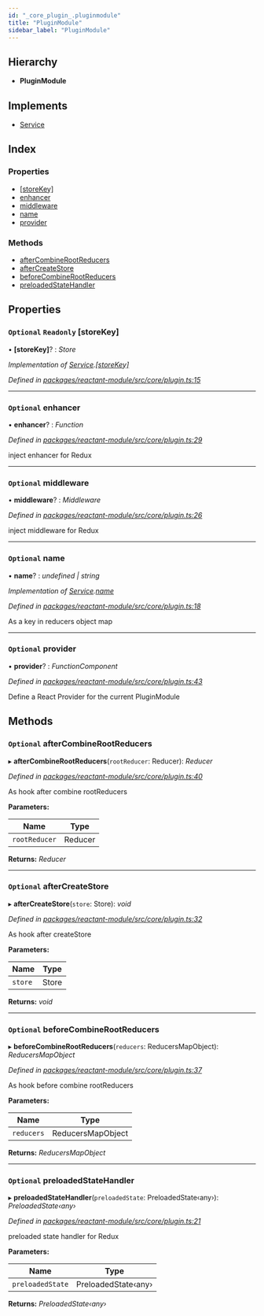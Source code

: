 ```yaml
---
id: "_core_plugin_.pluginmodule"
title: "PluginModule"
sidebar_label: "PluginModule"
---
```


## Hierarchy

* **PluginModule**

## Implements

* [Service](../interfaces/_interfaces_.service.md)

## Index

### Properties

* [[storeKey]](_core_plugin_.pluginmodule.md#optional-readonly-[storekey])
* [enhancer](_core_plugin_.pluginmodule.md#optional-enhancer)
* [middleware](_core_plugin_.pluginmodule.md#optional-middleware)
* [name](_core_plugin_.pluginmodule.md#optional-name)
* [provider](_core_plugin_.pluginmodule.md#optional-provider)

### Methods

* [afterCombineRootReducers](_core_plugin_.pluginmodule.md#optional-aftercombinerootreducers)
* [afterCreateStore](_core_plugin_.pluginmodule.md#optional-aftercreatestore)
* [beforeCombineRootReducers](_core_plugin_.pluginmodule.md#optional-beforecombinerootreducers)
* [preloadedStateHandler](_core_plugin_.pluginmodule.md#optional-preloadedstatehandler)

## Properties

### `Optional` `Readonly` [storeKey]

• **[storeKey]**? : *Store*

*Implementation of [Service](../interfaces/_interfaces_.service.md).[[storeKey]](../interfaces/_interfaces_.service.md#optional-readonly-[storekey])*

*Defined in [packages/reactant-module/src/core/plugin.ts:15](https://github.com/unadlib/reactant/blob/a4e402c/packages/reactant-module/src/core/plugin.ts#L15)*

___

### `Optional` enhancer

• **enhancer**? : *Function*

*Defined in [packages/reactant-module/src/core/plugin.ts:29](https://github.com/unadlib/reactant/blob/a4e402c/packages/reactant-module/src/core/plugin.ts#L29)*

inject enhancer for Redux

___

### `Optional` middleware

• **middleware**? : *Middleware*

*Defined in [packages/reactant-module/src/core/plugin.ts:26](https://github.com/unadlib/reactant/blob/a4e402c/packages/reactant-module/src/core/plugin.ts#L26)*

inject middleware for Redux

___

### `Optional` name

• **name**? : *undefined | string*

*Implementation of [Service](../interfaces/_interfaces_.service.md).[name](../interfaces/_interfaces_.service.md#optional-name)*

*Defined in [packages/reactant-module/src/core/plugin.ts:18](https://github.com/unadlib/reactant/blob/a4e402c/packages/reactant-module/src/core/plugin.ts#L18)*

As a key in reducers object map

___

### `Optional` provider

• **provider**? : *FunctionComponent*

*Defined in [packages/reactant-module/src/core/plugin.ts:43](https://github.com/unadlib/reactant/blob/a4e402c/packages/reactant-module/src/core/plugin.ts#L43)*

Define a React Provider for the current PluginModule

## Methods

### `Optional` afterCombineRootReducers

▸ **afterCombineRootReducers**(`rootReducer`: Reducer): *Reducer*

*Defined in [packages/reactant-module/src/core/plugin.ts:40](https://github.com/unadlib/reactant/blob/a4e402c/packages/reactant-module/src/core/plugin.ts#L40)*

As hook after combine rootReducers

**Parameters:**

Name | Type |
------ | ------ |
`rootReducer` | Reducer |

**Returns:** *Reducer*

___

### `Optional` afterCreateStore

▸ **afterCreateStore**(`store`: Store): *void*

*Defined in [packages/reactant-module/src/core/plugin.ts:32](https://github.com/unadlib/reactant/blob/a4e402c/packages/reactant-module/src/core/plugin.ts#L32)*

As hook after createStore

**Parameters:**

Name | Type |
------ | ------ |
`store` | Store |

**Returns:** *void*

___

### `Optional` beforeCombineRootReducers

▸ **beforeCombineRootReducers**(`reducers`: ReducersMapObject): *ReducersMapObject*

*Defined in [packages/reactant-module/src/core/plugin.ts:37](https://github.com/unadlib/reactant/blob/a4e402c/packages/reactant-module/src/core/plugin.ts#L37)*

As hook before combine rootReducers

**Parameters:**

Name | Type |
------ | ------ |
`reducers` | ReducersMapObject |

**Returns:** *ReducersMapObject*

___

### `Optional` preloadedStateHandler

▸ **preloadedStateHandler**(`preloadedState`: PreloadedState‹any›): *PreloadedState‹any›*

*Defined in [packages/reactant-module/src/core/plugin.ts:21](https://github.com/unadlib/reactant/blob/a4e402c/packages/reactant-module/src/core/plugin.ts#L21)*

preloaded state handler for Redux

**Parameters:**

Name | Type |
------ | ------ |
`preloadedState` | PreloadedState‹any› |

**Returns:** *PreloadedState‹any›*
